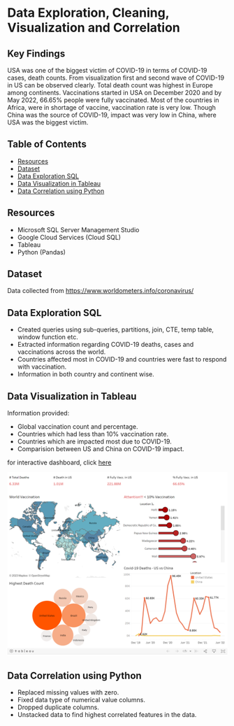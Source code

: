 # Data Exploration, Cleaning, Visualization and Correlation

## Key Findings

USA was one of the biggest victim of COVID-19 in terms of COVID-19 cases, death counts. From visualization first and second wave of COVID-19 in US can be observed clearly. Total death count was highest in Europe among continents. Vaccinations started in USA on December 2020 and by May 2022, 66.65% people were fully vaccinated. Most of the countries in Africa, were in shortage of vaccine, vaccination rate is very low. Though China was the source of COVID-19, impact was very low in China, where USA was the biggest victim.

## Table of Contents

* <a href="https://github.com/Imrul2322/Data-Cleaning-Explroration-and-Visualization#Resources">Resources</a>
* <a href="https://github.com/Imrul2322/Data-Cleaning-Explroration-and-Visualization#Dataset">Dataset</a>
* <a href="https://github.com/Imrul2322/Data-Cleaning-Explroration-and-Visualization#Data-Exploration-SQL">Data Exploration SQL</a>
* <a href="https://github.com/Imrul2322/Data-Cleaning-Explroration-and-Visualization#Data-Visualization-in-Tableau">Data Visualization in Tableau</a>
* <a href="https://github.com/Imrul2322/Data-Cleaning-Explroration-and-Visualization#Data-Correlation-using-Python">Data Correlation using Python</a>

## Resources

* Microsoft SQL Server Management Studio
* Google Cloud Services (Cloud SQL)
* Tableau
* Python (Pandas)

## Dataset

Data collected from https://www.worldometers.info/coronavirus/

## Data Exploration SQL 

* Created queries using sub-queries, partitions, join, CTE, temp table, window function etc. 
* Extracted information regarding COVID-19 deaths, cases and vaccinations across the world. 
* Countries affected most in COVID-19 and countries were fast to respond with vaccination. 
* Information in both country and continent wise. 

## Data Visualization in Tableau

Information provided:
* Global vaccination count and percentage.
* Countries which had less than 10% vaccination rate.
* Countries which are impacted most due to COVID-19.
* Comparision between US and China on COVID-19 impact.

for interactive dashboard, click <a href="https://public.tableau.com/views/GlobalCovid-19DeathandVacc_Report/Dashboard1?:language=en-US&:display_count=n&:origin=viz_share_link">here</a>

![step 0](https://github.com/Imrul2322/Data-Cleaning-Explroration-and-Visualization/blob/main/global%20vaccination%20report%20tableau.png "title")

## Data Correlation using Python

* Replaced missing values with zero.
* Fixed data type of numerical value columns. 
* Dropped duplicate columns.
* Unstacked data to find highest correlated features in the data.
